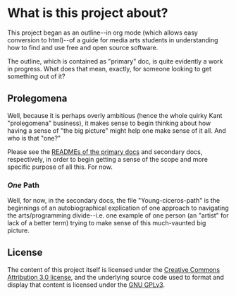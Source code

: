 # What is this project about?

This project began as an outline--in org mode (which allows easy
conversion to html)--of a guide for media arts students in
understanding how to find and use free and open source software.

The outline, which is contained as "primary" doc, is quite evidently a
work in progress. What does that mean, exactly, for someone looking to
get something out of it?

## Prolegomena

Well, because it is perhaps overly ambitious (hence the whole quirky
Kant "prolegomena" business), it makes sense to begin thinking about
how having a sense of "the big picture" might help one make sense of
it all. And who is that "one?"

Please see the [READMEs of the primary docs](https://github.com/cicerojones/FOSS-media-arts-guide/tree/master/primary-docs) and secondary docs,
respectively, in order to begin getting a sense of the scope and more
specific purpose of all this. For now.

### *One* Path
Well, for now, in the secondary docs, the file "Young-ciceros-path" is
the beginnings of an autobiographical explication of one approach to
navigating the arts/programming divide--i.e. one example of one person
(an "artist" for lack of a better term) trying to make sense of this
much-vaunted big picture.


## License

The content of this project itself is licensed under the [Creative Commons Attribution 3.0 license](http://creativecommons.org/licenses/by/3.0/us/deed.en_US), and the underlying source code used to format and display that content is licensed under the [GNU GPLv3](https://www.gnu.org/licenses/gpl-3.0.txt).